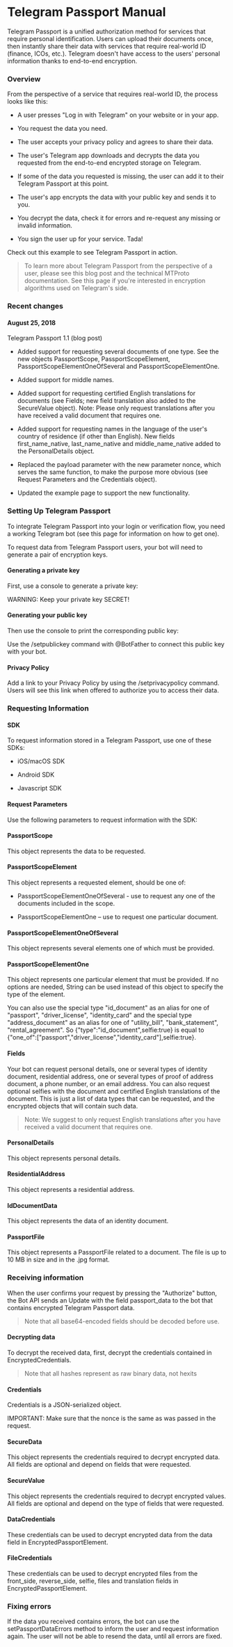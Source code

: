 # Telegram Passport Manual

Telegram Passport is a unified authorization method for services that require personal identification. Users can upload their documents once, then instantly share their data with services that require real-world ID (finance, ICOs, etc.). Telegram doesn't have access to the users' personal information thanks to end-to-end encryption.

### Overview

From the perspective of a service that requires real-world ID, the process looks like this:

- A user presses "Log in with Telegram" on your website or in your app.

- You request the data you need.

- The user accepts your privacy policy and agrees to share their data.

- The user's Telegram app downloads and decrypts the data you requested from the end-to-end encrypted storage on Telegram.

- If some of the data you requested is missing, the user can add it to their Telegram Passport at this point.

- The user's app encrypts the data with your public key and sends it to you.

- You decrypt the data, check it for errors and re-request any missing or invalid information.

- You sign the user up for your service. Tada!

Check out this example to see Telegram Passport in action.

> To learn more about Telegram Passport from the perspective of a user, please see this blog post and the technical MTProto documentation.
See this page if you're interested in encryption algorithms used on Telegram's side.

### Recent changes

#### August 25, 2018

Telegram Passport 1.1 (blog post)

- Added support for requesting several documents of one type. See the new objects PassportScope, PassportScopeElement, PassportScopeElementOneOfSeveral and PassportScopeElementOne.

- Added support for middle names.

- Added support for requesting certified English translations for documents (see Fields; new field translation also added to the SecureValue object). Note: Please only request translations after you have received a valid document that requires one.

- Added support for requesting names in the language of the user's country of residence (if other than English). New fields first_name_native, last_name_native and middle_name_native added to the PersonalDetails object.

- Replaced the payload parameter with the new parameter nonce, which serves the same function, to make the purpose more obvious (see Request Parameters and the Credentials object).

- Updated the example page to support the new functionality.

### Setting Up Telegram Passport

To integrate Telegram Passport into your login or verification flow, you need a working Telegram bot (see this page for information on how to get one).

To request data from Telegram Passport users, your bot will need to generate a pair of encryption keys.

#### Generating a private key

First, use a console to generate a private key:

WARNING: Keep your private key SECRET!

#### Generating your public key

Then use the console to print the corresponding public key:

Use the /setpublickey command with @BotFather to connect this public key with your bot.

#### Privacy Policy

Add a link to your Privacy Policy by using the /setprivacypolicy command. Users will see this link when offered to authorize you to access their data.

### Requesting Information

#### SDK

To request information stored in a Telegram Passport, use one of these SDKs:

- iOS/macOS SDK

- Android SDK

- Javascript SDK

#### Request Parameters

Use the following parameters to request information with the SDK:

#### PassportScope

This object represents the data to be requested.

#### PassportScopeElement

This object represents a requested element, should be one of:

- PassportScopeElementOneOfSeveral - use to request any one of the documents included in the scope.

- PassportScopeElementOne – use to request one particular document.

#### PassportScopeElementOneOfSeveral

This object represents several elements one of which must be provided.

#### PassportScopeElementOne

This object represents one particular element that must be provided. If no options are needed, String can be used instead of this object to specify the type of the element.

You can also use the special type "id_document" as an alias for one of "passport", "driver_license", "identity_card" and the special type "address_document" as an alias for one of "utility_bill", "bank_statement", "rental_agreement". 
So {"type":"id_document",selfie:true} is equal to {"one_of":["passport","driver_license","identity_card"],selfie:true}.

#### Fields

Your bot can request personal details, one or several types of identity document, residential address, one or several types of proof of address document, a phone number, or an email address. You can also request optional selfies with the document and certified English translations of the document.
This is just a list of data types that can be requested, and the encrypted objects that will contain such data.

> Note: We suggest to only request English translations after you have received a valid document that requires one.

#### PersonalDetails

This object represents personal details.

#### ResidentialAddress

This object represents a residential address.

#### IdDocumentData

This object represents the data of an identity document.

#### PassportFile

This object represents a PassportFile related to a document. The file is up to 10 MB in size and in the .jpg format.

### Receiving information

When the user confirms your request by pressing the "Authorize" button, the Bot API sends an Update with the field passport_data to the bot that contains encrypted Telegram Passport data.

> Note that all base64-encoded fields should be decoded before use.

#### Decrypting data

To decrypt the received data, first, decrypt the credentials contained in EncryptedCredentials.

> Note that all hashes represent as raw binary data, not hexits

#### Credentials

Credentials is a JSON-serialized object.

IMPORTANT: Make sure that the nonce is the same as was passed in the request.

#### SecureData

This object represents the credentials required to decrypt encrypted data. All fields are optional and depend on fields that were requested.

#### SecureValue

This object represents the credentials required to decrypt encrypted values. All fields are optional and depend on the type of fields that were requested.

#### DataCredentials

These credentials can be used to decrypt encrypted data from the data field in EncryptedPassportElement.

#### FileCredentials

These credentials can be used to decrypt encrypted files from the front_side, reverse_side, selfie, files and translation fields in EncryptedPassportElement.

### Fixing errors

If the data you received contains errors, the bot can use the setPassportDataErrors method to inform the user and request information again. The user will not be able to resend the data, until all errors are fixed.

